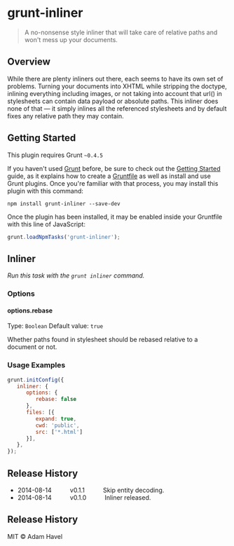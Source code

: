 # grunt-inliner

> A no-nonsense style inliner that will take care of relative paths and won't mess up your documents.

## Overview

While there are plenty inliners out there, each seems to have its own set of problems. Turning your documents
into XHTML while stripping the doctype, inlining everything including images, or not taking into account that url() in stylesheets can contain data payload or absolute paths. This inliner does none of that — it simply inlines all the referenced stylesheets and by default fixes any relative path they may contain.

## Getting Started
This plugin requires Grunt `~0.4.5`

If you haven't used [Grunt](http://gruntjs.com/) before, be sure to check out the [Getting Started](http://gruntjs.com/getting-started) guide, as it explains how to create a [Gruntfile](http://gruntjs.com/sample-gruntfile) as well as install and use Grunt plugins. Once you're familiar with that process, you may install this plugin with this command:

```shell
npm install grunt-inliner --save-dev
```

Once the plugin has been installed, it may be enabled inside your Gruntfile with this line of JavaScript:

```js
grunt.loadNpmTasks('grunt-inliner');
```

## Inliner

_Run this task with the `grunt inliner` command._

### Options

#### options.rebase
Type: `Boolean`
Default value: `true`

Whether paths found in stylesheet should be rebased relative to a document or not.



### Usage Examples

```js
grunt.initConfig({
   inliner: {
      options: {
         rebase: false
      },
      files: [{
         expand: true,
         cwd: 'public',
         src: ['*.html']
      }],
   },
});
```

## Release History

* 2014-08-14   v0.1.1   Skip entity decoding.
* 2014-08-14   v0.1.0   Inliner released.

## Release History

MIT © Adam Havel